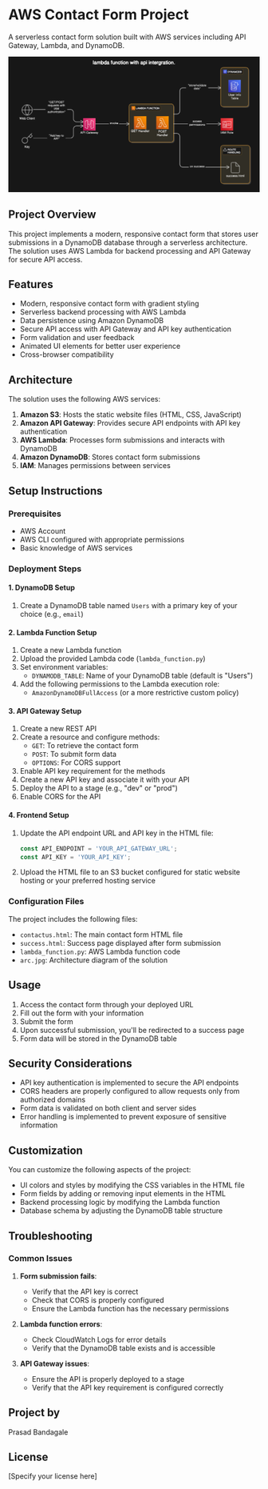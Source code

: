 # AWS Contact Form Project

A serverless contact form solution built with AWS services including API Gateway, Lambda, and DynamoDB.

![Architecture Diagram](arc.png)

## Project Overview

This project implements a modern, responsive contact form that stores user submissions in a DynamoDB database through a serverless architecture. The solution uses AWS Lambda for backend processing and API Gateway for secure API access.

## Features

- Modern, responsive contact form with gradient styling
- Serverless backend processing with AWS Lambda
- Data persistence using Amazon DynamoDB
- Secure API access with API Gateway and API key authentication
- Form validation and user feedback
- Animated UI elements for better user experience
- Cross-browser compatibility

## Architecture

The solution uses the following AWS services:

1. **Amazon S3**: Hosts the static website files (HTML, CSS, JavaScript)
2. **Amazon API Gateway**: Provides secure API endpoints with API key authentication
3. **AWS Lambda**: Processes form submissions and interacts with DynamoDB
4. **Amazon DynamoDB**: Stores contact form submissions
5. **IAM**: Manages permissions between services

## Setup Instructions

### Prerequisites
- AWS Account
- AWS CLI configured with appropriate permissions
- Basic knowledge of AWS services

### Deployment Steps

#### 1. DynamoDB Setup
1. Create a DynamoDB table named `Users` with a primary key of your choice (e.g., `email`)

#### 2. Lambda Function Setup
1. Create a new Lambda function
2. Upload the provided Lambda code (`lambda_function.py`)
3. Set environment variables:
   - `DYNAMODB_TABLE`: Name of your DynamoDB table (default is "Users")
4. Add the following permissions to the Lambda execution role:
   - `AmazonDynamoDBFullAccess` (or a more restrictive custom policy)

#### 3. API Gateway Setup
1. Create a new REST API
2. Create a resource and configure methods:
   - `GET`: To retrieve the contact form
   - `POST`: To submit form data
   - `OPTIONS`: For CORS support
3. Enable API key requirement for the methods
4. Create a new API key and associate it with your API
5. Deploy the API to a stage (e.g., "dev" or "prod")
6. Enable CORS for the API

#### 4. Frontend Setup
1. Update the API endpoint URL and API key in the HTML file:
   ```javascript
   const API_ENDPOINT = 'YOUR_API_GATEWAY_URL';
   const API_KEY = 'YOUR_API_KEY';
   ```
2. Upload the HTML file to an S3 bucket configured for static website hosting or your preferred hosting service

### Configuration Files

The project includes the following files:

- `contactus.html`: The main contact form HTML file
- `success.html`: Success page displayed after form submission
- `lambda_function.py`: AWS Lambda function code
- `arc.jpg`: Architecture diagram of the solution

## Usage

1. Access the contact form through your deployed URL
2. Fill out the form with your information
3. Submit the form
4. Upon successful submission, you'll be redirected to a success page
5. Form data will be stored in the DynamoDB table

## Security Considerations

- API key authentication is implemented to secure the API endpoints
- CORS headers are properly configured to allow requests only from authorized domains
- Form data is validated on both client and server sides
- Error handling is implemented to prevent exposure of sensitive information

## Customization

You can customize the following aspects of the project:

- UI colors and styles by modifying the CSS variables in the HTML file
- Form fields by adding or removing input elements in the HTML
- Backend processing logic by modifying the Lambda function
- Database schema by adjusting the DynamoDB table structure

## Troubleshooting

### Common Issues

1. **Form submission fails**:
   - Verify that the API key is correct
   - Check that CORS is properly configured
   - Ensure the Lambda function has the necessary permissions

2. **Lambda function errors**:
   - Check CloudWatch Logs for error details
   - Verify that the DynamoDB table exists and is accessible

3. **API Gateway issues**:
   - Ensure the API is properly deployed to a stage
   - Verify that the API key requirement is configured correctly

## Project by

Prasad Bandagale

## License

[Specify your license here]
